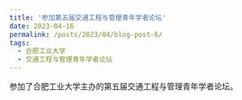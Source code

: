 ```yaml
---
title: '参加第五届交通工程与管理青年学者论坛'
date: 2023-04-16
permalink: /posts/2023/04/blog-post-6/
tags:
  - 合肥工业大学
  - 交通工程与管理青年学者论坛
---
```

参加了合肥工业大学主办的第五届交通工程与管理青年学者论坛。

